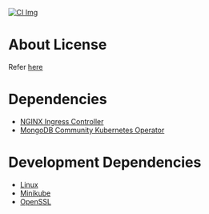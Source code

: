 [![CI Img]][CI Link]

[CI Img]: https://github.com/hiroaki-yamamoto/midas/actions/workflows/build.yml/badge.svg
[CI Link]: https://github.com/hiroaki-yamamoto/midas/actions/workflows/build.yml

# About License
Refer [here](LICENSE.md)

# Dependencies

* [NGINX Ingress Controller](https://kubernetes.github.io/ingress-nginx/)
* [MongoDB Community Kubernetes Operator](https://github.com/mongodb/mongodb-kubernetes-operator)

# Development Dependencies

* [Linux](https://kernel.org/)
* [Minikube](https://minikube.sigs.k8s.io/)
* [OpenSSL](https://www.openssl.org/)
